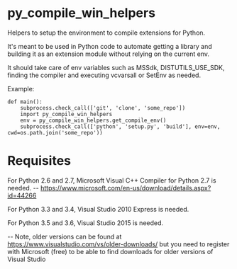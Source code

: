 # py_compile_win_helpers

Helpers to setup the environment to compile extensions for Python.

It's meant to be used in Python code to automate getting a library and building 
it as an extension module without relying on the current env.

It should take care of env variables such as MSSdk, DISTUTILS_USE_SDK, finding 
the compiler and executing vcvarsall or SetEnv as needed.

Example:

	def main():
		subprocess.check_call(['git', 'clone', 'some_repo'])
		import py_compile_win_helpers
		env = py_compile_win_helpers.get_compile_env()
		subprocess.check_call(['python', 'setup.py', 'build'], env=env, cwd=os.path.join('some_repo'))


# Requisites

For Python 2.6 and 2.7, Microsoft Visual C++ Compiler for Python 2.7 is needed.
-- https://www.microsoft.com/en-us/download/details.aspx?id=44266

For Python 3.3 and 3.4, Visual Studio 2010 Express is needed.

For Python 3.5 and 3.6, Visual Studio 2015 is needed.

-- Note, older versions can be found at https://www.visualstudio.com/vs/older-downloads/
but you need to register with Microsoft (free) to be able to find downloads for older versions of Visual Studio
